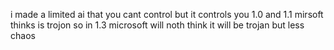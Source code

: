 i  made a limited ai that you cant control but it controls you
1.0 and 1.1 mirsoft thinks is trojon so in 1.3 microsoft will noth think it will be trojan but less chaos

